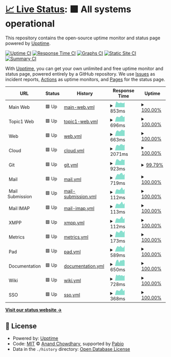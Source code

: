# [📈 Live Status](https://demo.upptime.js.org): <!--live status--> **🟩 All systems operational**

This repository contains the open-source uptime monitor and status page powered by [Upptime](https://github.com/upptime/upptime).

[![Uptime CI](https://github.com/wuan/upptime/workflows/Uptime%20CI/badge.svg)](https://github.com/wuan/upptime/actions?query=workflow%3A%22Uptime+CI%22)
[![Response Time CI](https://github.com/wuan/upptime/workflows/Response%20Time%20CI/badge.svg)](https://github.com/wuan/upptime/actions?query=workflow%3A%22Response+Time+CI%22)
[![Graphs CI](https://github.com/wuan/upptime/workflows/Graphs%20CI/badge.svg)](https://github.com/wuan/upptime/actions?query=workflow%3A%22Graphs+CI%22)
[![Static Site CI](https://github.com/wuan/upptime/workflows/Static%20Site%20CI/badge.svg)](https://github.com/wuan/upptime/actions?query=workflow%3A%22Static+Site+CI%22)
[![Summary CI](https://github.com/wuan/upptime/workflows/Summary%20CI/badge.svg)](https://github.com/wuan/upptime/actions?query=workflow%3A%22Summary+CI%22)

With [Upptime](https://upptime.js.org), you can get your own unlimited and free uptime monitor and status page, powered entirely by a GitHub repository. We use [Issues](https://github.com/wuan/upptime/issues) as incident reports, [Actions](https://github.com/wuan/upptime/actions) as uptime monitors, and [Pages](https://demo.upptime.js.org) for the status page.

<!--start: status pages-->
<!-- This summary is generated by Upptime (https://github.com/upptime/upptime) -->
<!-- Do not edit this manually, your changes will be overwritten -->
<!-- prettier-ignore -->
| URL | Status | History | Response Time | Uptime |
| --- | ------ | ------- | ------------- | ------ |
| <img alt="" src="https://icons.duckduckgo.com/ip3/$public_web.ico" height="13"> Main Web | 🟩 Up | [main-web.yml](https://github.com/oetztal/upptime-infra/commits/HEAD/history/main-web.yml) | <details><summary><img alt="Response time graph" src="./graphs/main-web/response-time-week.png" height="20"> 853ms</summary><br><a href="https://oetztal.github.io/upptime-infra/history/main-web"><img alt="Response time 647" src="https://img.shields.io/endpoint?url=https%3A%2F%2Fraw.githubusercontent.com%2Foetztal%2Fupptime-infra%2FHEAD%2Fapi%2Fmain-web%2Fresponse-time.json"></a><br><a href="https://oetztal.github.io/upptime-infra/history/main-web"><img alt="24-hour response time 905" src="https://img.shields.io/endpoint?url=https%3A%2F%2Fraw.githubusercontent.com%2Foetztal%2Fupptime-infra%2FHEAD%2Fapi%2Fmain-web%2Fresponse-time-day.json"></a><br><a href="https://oetztal.github.io/upptime-infra/history/main-web"><img alt="7-day response time 853" src="https://img.shields.io/endpoint?url=https%3A%2F%2Fraw.githubusercontent.com%2Foetztal%2Fupptime-infra%2FHEAD%2Fapi%2Fmain-web%2Fresponse-time-week.json"></a><br><a href="https://oetztal.github.io/upptime-infra/history/main-web"><img alt="30-day response time 765" src="https://img.shields.io/endpoint?url=https%3A%2F%2Fraw.githubusercontent.com%2Foetztal%2Fupptime-infra%2FHEAD%2Fapi%2Fmain-web%2Fresponse-time-month.json"></a><br><a href="https://oetztal.github.io/upptime-infra/history/main-web"><img alt="1-year response time 647" src="https://img.shields.io/endpoint?url=https%3A%2F%2Fraw.githubusercontent.com%2Foetztal%2Fupptime-infra%2FHEAD%2Fapi%2Fmain-web%2Fresponse-time-year.json"></a></details> | <details><summary><a href="https://oetztal.github.io/upptime-infra/history/main-web">100.00%</a></summary><a href="https://oetztal.github.io/upptime-infra/history/main-web"><img alt="All-time uptime 100.00%" src="https://img.shields.io/endpoint?url=https%3A%2F%2Fraw.githubusercontent.com%2Foetztal%2Fupptime-infra%2FHEAD%2Fapi%2Fmain-web%2Fuptime.json"></a><br><a href="https://oetztal.github.io/upptime-infra/history/main-web"><img alt="24-hour uptime 100.00%" src="https://img.shields.io/endpoint?url=https%3A%2F%2Fraw.githubusercontent.com%2Foetztal%2Fupptime-infra%2FHEAD%2Fapi%2Fmain-web%2Fuptime-day.json"></a><br><a href="https://oetztal.github.io/upptime-infra/history/main-web"><img alt="7-day uptime 100.00%" src="https://img.shields.io/endpoint?url=https%3A%2F%2Fraw.githubusercontent.com%2Foetztal%2Fupptime-infra%2FHEAD%2Fapi%2Fmain-web%2Fuptime-week.json"></a><br><a href="https://oetztal.github.io/upptime-infra/history/main-web"><img alt="30-day uptime 100.00%" src="https://img.shields.io/endpoint?url=https%3A%2F%2Fraw.githubusercontent.com%2Foetztal%2Fupptime-infra%2FHEAD%2Fapi%2Fmain-web%2Fuptime-month.json"></a><br><a href="https://oetztal.github.io/upptime-infra/history/main-web"><img alt="1-year uptime 100.00%" src="https://img.shields.io/endpoint?url=https%3A%2F%2Fraw.githubusercontent.com%2Foetztal%2Fupptime-infra%2FHEAD%2Fapi%2Fmain-web%2Fuptime-year.json"></a></details>
| <img alt="" src="https://icons.duckduckgo.com/ip3/$topic1_web.ico" height="13"> Topic1 Web | 🟩 Up | [topic1-web.yml](https://github.com/oetztal/upptime-infra/commits/HEAD/history/topic1-web.yml) | <details><summary><img alt="Response time graph" src="./graphs/topic1-web/response-time-week.png" height="20"> 696ms</summary><br><a href="https://oetztal.github.io/upptime-infra/history/topic1-web"><img alt="Response time 614" src="https://img.shields.io/endpoint?url=https%3A%2F%2Fraw.githubusercontent.com%2Foetztal%2Fupptime-infra%2FHEAD%2Fapi%2Ftopic1-web%2Fresponse-time.json"></a><br><a href="https://oetztal.github.io/upptime-infra/history/topic1-web"><img alt="24-hour response time 722" src="https://img.shields.io/endpoint?url=https%3A%2F%2Fraw.githubusercontent.com%2Foetztal%2Fupptime-infra%2FHEAD%2Fapi%2Ftopic1-web%2Fresponse-time-day.json"></a><br><a href="https://oetztal.github.io/upptime-infra/history/topic1-web"><img alt="7-day response time 696" src="https://img.shields.io/endpoint?url=https%3A%2F%2Fraw.githubusercontent.com%2Foetztal%2Fupptime-infra%2FHEAD%2Fapi%2Ftopic1-web%2Fresponse-time-week.json"></a><br><a href="https://oetztal.github.io/upptime-infra/history/topic1-web"><img alt="30-day response time 632" src="https://img.shields.io/endpoint?url=https%3A%2F%2Fraw.githubusercontent.com%2Foetztal%2Fupptime-infra%2FHEAD%2Fapi%2Ftopic1-web%2Fresponse-time-month.json"></a><br><a href="https://oetztal.github.io/upptime-infra/history/topic1-web"><img alt="1-year response time 614" src="https://img.shields.io/endpoint?url=https%3A%2F%2Fraw.githubusercontent.com%2Foetztal%2Fupptime-infra%2FHEAD%2Fapi%2Ftopic1-web%2Fresponse-time-year.json"></a></details> | <details><summary><a href="https://oetztal.github.io/upptime-infra/history/topic1-web">100.00%</a></summary><a href="https://oetztal.github.io/upptime-infra/history/topic1-web"><img alt="All-time uptime 100.00%" src="https://img.shields.io/endpoint?url=https%3A%2F%2Fraw.githubusercontent.com%2Foetztal%2Fupptime-infra%2FHEAD%2Fapi%2Ftopic1-web%2Fuptime.json"></a><br><a href="https://oetztal.github.io/upptime-infra/history/topic1-web"><img alt="24-hour uptime 100.00%" src="https://img.shields.io/endpoint?url=https%3A%2F%2Fraw.githubusercontent.com%2Foetztal%2Fupptime-infra%2FHEAD%2Fapi%2Ftopic1-web%2Fuptime-day.json"></a><br><a href="https://oetztal.github.io/upptime-infra/history/topic1-web"><img alt="7-day uptime 100.00%" src="https://img.shields.io/endpoint?url=https%3A%2F%2Fraw.githubusercontent.com%2Foetztal%2Fupptime-infra%2FHEAD%2Fapi%2Ftopic1-web%2Fuptime-week.json"></a><br><a href="https://oetztal.github.io/upptime-infra/history/topic1-web"><img alt="30-day uptime 100.00%" src="https://img.shields.io/endpoint?url=https%3A%2F%2Fraw.githubusercontent.com%2Foetztal%2Fupptime-infra%2FHEAD%2Fapi%2Ftopic1-web%2Fuptime-month.json"></a><br><a href="https://oetztal.github.io/upptime-infra/history/topic1-web"><img alt="1-year uptime 100.00%" src="https://img.shields.io/endpoint?url=https%3A%2F%2Fraw.githubusercontent.com%2Foetztal%2Fupptime-infra%2FHEAD%2Fapi%2Ftopic1-web%2Fuptime-year.json"></a></details>
| <img alt="" src="https://icons.duckduckgo.com/ip3/$internal_domain.ico" height="13"> Web | 🟩 Up | [web.yml](https://github.com/oetztal/upptime-infra/commits/HEAD/history/web.yml) | <details><summary><img alt="Response time graph" src="./graphs/web/response-time-week.png" height="20"> 663ms</summary><br><a href="https://oetztal.github.io/upptime-infra/history/web"><img alt="Response time 617" src="https://img.shields.io/endpoint?url=https%3A%2F%2Fraw.githubusercontent.com%2Foetztal%2Fupptime-infra%2FHEAD%2Fapi%2Fweb%2Fresponse-time.json"></a><br><a href="https://oetztal.github.io/upptime-infra/history/web"><img alt="24-hour response time 716" src="https://img.shields.io/endpoint?url=https%3A%2F%2Fraw.githubusercontent.com%2Foetztal%2Fupptime-infra%2FHEAD%2Fapi%2Fweb%2Fresponse-time-day.json"></a><br><a href="https://oetztal.github.io/upptime-infra/history/web"><img alt="7-day response time 663" src="https://img.shields.io/endpoint?url=https%3A%2F%2Fraw.githubusercontent.com%2Foetztal%2Fupptime-infra%2FHEAD%2Fapi%2Fweb%2Fresponse-time-week.json"></a><br><a href="https://oetztal.github.io/upptime-infra/history/web"><img alt="30-day response time 617" src="https://img.shields.io/endpoint?url=https%3A%2F%2Fraw.githubusercontent.com%2Foetztal%2Fupptime-infra%2FHEAD%2Fapi%2Fweb%2Fresponse-time-month.json"></a><br><a href="https://oetztal.github.io/upptime-infra/history/web"><img alt="1-year response time 617" src="https://img.shields.io/endpoint?url=https%3A%2F%2Fraw.githubusercontent.com%2Foetztal%2Fupptime-infra%2FHEAD%2Fapi%2Fweb%2Fresponse-time-year.json"></a></details> | <details><summary><a href="https://oetztal.github.io/upptime-infra/history/web">100.00%</a></summary><a href="https://oetztal.github.io/upptime-infra/history/web"><img alt="All-time uptime 100.00%" src="https://img.shields.io/endpoint?url=https%3A%2F%2Fraw.githubusercontent.com%2Foetztal%2Fupptime-infra%2FHEAD%2Fapi%2Fweb%2Fuptime.json"></a><br><a href="https://oetztal.github.io/upptime-infra/history/web"><img alt="24-hour uptime 100.00%" src="https://img.shields.io/endpoint?url=https%3A%2F%2Fraw.githubusercontent.com%2Foetztal%2Fupptime-infra%2FHEAD%2Fapi%2Fweb%2Fuptime-day.json"></a><br><a href="https://oetztal.github.io/upptime-infra/history/web"><img alt="7-day uptime 100.00%" src="https://img.shields.io/endpoint?url=https%3A%2F%2Fraw.githubusercontent.com%2Foetztal%2Fupptime-infra%2FHEAD%2Fapi%2Fweb%2Fuptime-week.json"></a><br><a href="https://oetztal.github.io/upptime-infra/history/web"><img alt="30-day uptime 100.00%" src="https://img.shields.io/endpoint?url=https%3A%2F%2Fraw.githubusercontent.com%2Foetztal%2Fupptime-infra%2FHEAD%2Fapi%2Fweb%2Fuptime-month.json"></a><br><a href="https://oetztal.github.io/upptime-infra/history/web"><img alt="1-year uptime 100.00%" src="https://img.shields.io/endpoint?url=https%3A%2F%2Fraw.githubusercontent.com%2Foetztal%2Fupptime-infra%2FHEAD%2Fapi%2Fweb%2Fuptime-year.json"></a></details>
| <img alt="" src="https://icons.duckduckgo.com/ip3/cloud.$internal_domain.ico" height="13"> Cloud | 🟩 Up | [cloud.yml](https://github.com/oetztal/upptime-infra/commits/HEAD/history/cloud.yml) | <details><summary><img alt="Response time graph" src="./graphs/cloud/response-time-week.png" height="20"> 2071ms</summary><br><a href="https://oetztal.github.io/upptime-infra/history/cloud"><img alt="Response time 2032" src="https://img.shields.io/endpoint?url=https%3A%2F%2Fraw.githubusercontent.com%2Foetztal%2Fupptime-infra%2FHEAD%2Fapi%2Fcloud%2Fresponse-time.json"></a><br><a href="https://oetztal.github.io/upptime-infra/history/cloud"><img alt="24-hour response time 2204" src="https://img.shields.io/endpoint?url=https%3A%2F%2Fraw.githubusercontent.com%2Foetztal%2Fupptime-infra%2FHEAD%2Fapi%2Fcloud%2Fresponse-time-day.json"></a><br><a href="https://oetztal.github.io/upptime-infra/history/cloud"><img alt="7-day response time 2071" src="https://img.shields.io/endpoint?url=https%3A%2F%2Fraw.githubusercontent.com%2Foetztal%2Fupptime-infra%2FHEAD%2Fapi%2Fcloud%2Fresponse-time-week.json"></a><br><a href="https://oetztal.github.io/upptime-infra/history/cloud"><img alt="30-day response time 2108" src="https://img.shields.io/endpoint?url=https%3A%2F%2Fraw.githubusercontent.com%2Foetztal%2Fupptime-infra%2FHEAD%2Fapi%2Fcloud%2Fresponse-time-month.json"></a><br><a href="https://oetztal.github.io/upptime-infra/history/cloud"><img alt="1-year response time 2032" src="https://img.shields.io/endpoint?url=https%3A%2F%2Fraw.githubusercontent.com%2Foetztal%2Fupptime-infra%2FHEAD%2Fapi%2Fcloud%2Fresponse-time-year.json"></a></details> | <details><summary><a href="https://oetztal.github.io/upptime-infra/history/cloud">100.00%</a></summary><a href="https://oetztal.github.io/upptime-infra/history/cloud"><img alt="All-time uptime 99.93%" src="https://img.shields.io/endpoint?url=https%3A%2F%2Fraw.githubusercontent.com%2Foetztal%2Fupptime-infra%2FHEAD%2Fapi%2Fcloud%2Fuptime.json"></a><br><a href="https://oetztal.github.io/upptime-infra/history/cloud"><img alt="24-hour uptime 100.00%" src="https://img.shields.io/endpoint?url=https%3A%2F%2Fraw.githubusercontent.com%2Foetztal%2Fupptime-infra%2FHEAD%2Fapi%2Fcloud%2Fuptime-day.json"></a><br><a href="https://oetztal.github.io/upptime-infra/history/cloud"><img alt="7-day uptime 100.00%" src="https://img.shields.io/endpoint?url=https%3A%2F%2Fraw.githubusercontent.com%2Foetztal%2Fupptime-infra%2FHEAD%2Fapi%2Fcloud%2Fuptime-week.json"></a><br><a href="https://oetztal.github.io/upptime-infra/history/cloud"><img alt="30-day uptime 99.65%" src="https://img.shields.io/endpoint?url=https%3A%2F%2Fraw.githubusercontent.com%2Foetztal%2Fupptime-infra%2FHEAD%2Fapi%2Fcloud%2Fuptime-month.json"></a><br><a href="https://oetztal.github.io/upptime-infra/history/cloud"><img alt="1-year uptime 99.93%" src="https://img.shields.io/endpoint?url=https%3A%2F%2Fraw.githubusercontent.com%2Foetztal%2Fupptime-infra%2FHEAD%2Fapi%2Fcloud%2Fuptime-year.json"></a></details>
| <img alt="" src="https://icons.duckduckgo.com/ip3/git.$internal_domain.ico" height="13"> Git | 🟩 Up | [git.yml](https://github.com/oetztal/upptime-infra/commits/HEAD/history/git.yml) | <details><summary><img alt="Response time graph" src="./graphs/git/response-time-week.png" height="20"> 923ms</summary><br><a href="https://oetztal.github.io/upptime-infra/history/git"><img alt="Response time 896" src="https://img.shields.io/endpoint?url=https%3A%2F%2Fraw.githubusercontent.com%2Foetztal%2Fupptime-infra%2FHEAD%2Fapi%2Fgit%2Fresponse-time.json"></a><br><a href="https://oetztal.github.io/upptime-infra/history/git"><img alt="24-hour response time 889" src="https://img.shields.io/endpoint?url=https%3A%2F%2Fraw.githubusercontent.com%2Foetztal%2Fupptime-infra%2FHEAD%2Fapi%2Fgit%2Fresponse-time-day.json"></a><br><a href="https://oetztal.github.io/upptime-infra/history/git"><img alt="7-day response time 923" src="https://img.shields.io/endpoint?url=https%3A%2F%2Fraw.githubusercontent.com%2Foetztal%2Fupptime-infra%2FHEAD%2Fapi%2Fgit%2Fresponse-time-week.json"></a><br><a href="https://oetztal.github.io/upptime-infra/history/git"><img alt="30-day response time 887" src="https://img.shields.io/endpoint?url=https%3A%2F%2Fraw.githubusercontent.com%2Foetztal%2Fupptime-infra%2FHEAD%2Fapi%2Fgit%2Fresponse-time-month.json"></a><br><a href="https://oetztal.github.io/upptime-infra/history/git"><img alt="1-year response time 896" src="https://img.shields.io/endpoint?url=https%3A%2F%2Fraw.githubusercontent.com%2Foetztal%2Fupptime-infra%2FHEAD%2Fapi%2Fgit%2Fresponse-time-year.json"></a></details> | <details><summary><a href="https://oetztal.github.io/upptime-infra/history/git">99.79%</a></summary><a href="https://oetztal.github.io/upptime-infra/history/git"><img alt="All-time uptime 99.96%" src="https://img.shields.io/endpoint?url=https%3A%2F%2Fraw.githubusercontent.com%2Foetztal%2Fupptime-infra%2FHEAD%2Fapi%2Fgit%2Fuptime.json"></a><br><a href="https://oetztal.github.io/upptime-infra/history/git"><img alt="24-hour uptime 98.50%" src="https://img.shields.io/endpoint?url=https%3A%2F%2Fraw.githubusercontent.com%2Foetztal%2Fupptime-infra%2FHEAD%2Fapi%2Fgit%2Fuptime-day.json"></a><br><a href="https://oetztal.github.io/upptime-infra/history/git"><img alt="7-day uptime 99.79%" src="https://img.shields.io/endpoint?url=https%3A%2F%2Fraw.githubusercontent.com%2Foetztal%2Fupptime-infra%2FHEAD%2Fapi%2Fgit%2Fuptime-week.json"></a><br><a href="https://oetztal.github.io/upptime-infra/history/git"><img alt="30-day uptime 99.89%" src="https://img.shields.io/endpoint?url=https%3A%2F%2Fraw.githubusercontent.com%2Foetztal%2Fupptime-infra%2FHEAD%2Fapi%2Fgit%2Fuptime-month.json"></a><br><a href="https://oetztal.github.io/upptime-infra/history/git"><img alt="1-year uptime 99.96%" src="https://img.shields.io/endpoint?url=https%3A%2F%2Fraw.githubusercontent.com%2Foetztal%2Fupptime-infra%2FHEAD%2Fapi%2Fgit%2Fuptime-year.json"></a></details>
| <img alt="" src="https://icons.duckduckgo.com/ip3/mail.$internal_domain.ico" height="13"> Mail | 🟩 Up | [mail.yml](https://github.com/oetztal/upptime-infra/commits/HEAD/history/mail.yml) | <details><summary><img alt="Response time graph" src="./graphs/mail/response-time-week.png" height="20"> 719ms</summary><br><a href="https://oetztal.github.io/upptime-infra/history/mail"><img alt="Response time 630" src="https://img.shields.io/endpoint?url=https%3A%2F%2Fraw.githubusercontent.com%2Foetztal%2Fupptime-infra%2FHEAD%2Fapi%2Fmail%2Fresponse-time.json"></a><br><a href="https://oetztal.github.io/upptime-infra/history/mail"><img alt="24-hour response time 771" src="https://img.shields.io/endpoint?url=https%3A%2F%2Fraw.githubusercontent.com%2Foetztal%2Fupptime-infra%2FHEAD%2Fapi%2Fmail%2Fresponse-time-day.json"></a><br><a href="https://oetztal.github.io/upptime-infra/history/mail"><img alt="7-day response time 719" src="https://img.shields.io/endpoint?url=https%3A%2F%2Fraw.githubusercontent.com%2Foetztal%2Fupptime-infra%2FHEAD%2Fapi%2Fmail%2Fresponse-time-week.json"></a><br><a href="https://oetztal.github.io/upptime-infra/history/mail"><img alt="30-day response time 694" src="https://img.shields.io/endpoint?url=https%3A%2F%2Fraw.githubusercontent.com%2Foetztal%2Fupptime-infra%2FHEAD%2Fapi%2Fmail%2Fresponse-time-month.json"></a><br><a href="https://oetztal.github.io/upptime-infra/history/mail"><img alt="1-year response time 630" src="https://img.shields.io/endpoint?url=https%3A%2F%2Fraw.githubusercontent.com%2Foetztal%2Fupptime-infra%2FHEAD%2Fapi%2Fmail%2Fresponse-time-year.json"></a></details> | <details><summary><a href="https://oetztal.github.io/upptime-infra/history/mail">100.00%</a></summary><a href="https://oetztal.github.io/upptime-infra/history/mail"><img alt="All-time uptime 99.99%" src="https://img.shields.io/endpoint?url=https%3A%2F%2Fraw.githubusercontent.com%2Foetztal%2Fupptime-infra%2FHEAD%2Fapi%2Fmail%2Fuptime.json"></a><br><a href="https://oetztal.github.io/upptime-infra/history/mail"><img alt="24-hour uptime 100.00%" src="https://img.shields.io/endpoint?url=https%3A%2F%2Fraw.githubusercontent.com%2Foetztal%2Fupptime-infra%2FHEAD%2Fapi%2Fmail%2Fuptime-day.json"></a><br><a href="https://oetztal.github.io/upptime-infra/history/mail"><img alt="7-day uptime 100.00%" src="https://img.shields.io/endpoint?url=https%3A%2F%2Fraw.githubusercontent.com%2Foetztal%2Fupptime-infra%2FHEAD%2Fapi%2Fmail%2Fuptime-week.json"></a><br><a href="https://oetztal.github.io/upptime-infra/history/mail"><img alt="30-day uptime 100.00%" src="https://img.shields.io/endpoint?url=https%3A%2F%2Fraw.githubusercontent.com%2Foetztal%2Fupptime-infra%2FHEAD%2Fapi%2Fmail%2Fuptime-month.json"></a><br><a href="https://oetztal.github.io/upptime-infra/history/mail"><img alt="1-year uptime 99.99%" src="https://img.shields.io/endpoint?url=https%3A%2F%2Fraw.githubusercontent.com%2Foetztal%2Fupptime-infra%2FHEAD%2Fapi%2Fmail%2Fuptime-year.json"></a></details>
| <img alt="" src="https://icons.duckduckgo.com/ip3/null.ico" height="13"> Mail Submission | 🟩 Up | [mail-submission.yml](https://github.com/oetztal/upptime-infra/commits/HEAD/history/mail-submission.yml) | <details><summary><img alt="Response time graph" src="./graphs/mail-submission/response-time-week.png" height="20"> 112ms</summary><br><a href="https://oetztal.github.io/upptime-infra/history/mail-submission"><img alt="Response time 115" src="https://img.shields.io/endpoint?url=https%3A%2F%2Fraw.githubusercontent.com%2Foetztal%2Fupptime-infra%2FHEAD%2Fapi%2Fmail-submission%2Fresponse-time.json"></a><br><a href="https://oetztal.github.io/upptime-infra/history/mail-submission"><img alt="24-hour response time 123" src="https://img.shields.io/endpoint?url=https%3A%2F%2Fraw.githubusercontent.com%2Foetztal%2Fupptime-infra%2FHEAD%2Fapi%2Fmail-submission%2Fresponse-time-day.json"></a><br><a href="https://oetztal.github.io/upptime-infra/history/mail-submission"><img alt="7-day response time 112" src="https://img.shields.io/endpoint?url=https%3A%2F%2Fraw.githubusercontent.com%2Foetztal%2Fupptime-infra%2FHEAD%2Fapi%2Fmail-submission%2Fresponse-time-week.json"></a><br><a href="https://oetztal.github.io/upptime-infra/history/mail-submission"><img alt="30-day response time 114" src="https://img.shields.io/endpoint?url=https%3A%2F%2Fraw.githubusercontent.com%2Foetztal%2Fupptime-infra%2FHEAD%2Fapi%2Fmail-submission%2Fresponse-time-month.json"></a><br><a href="https://oetztal.github.io/upptime-infra/history/mail-submission"><img alt="1-year response time 115" src="https://img.shields.io/endpoint?url=https%3A%2F%2Fraw.githubusercontent.com%2Foetztal%2Fupptime-infra%2FHEAD%2Fapi%2Fmail-submission%2Fresponse-time-year.json"></a></details> | <details><summary><a href="https://oetztal.github.io/upptime-infra/history/mail-submission">100.00%</a></summary><a href="https://oetztal.github.io/upptime-infra/history/mail-submission"><img alt="All-time uptime 100.00%" src="https://img.shields.io/endpoint?url=https%3A%2F%2Fraw.githubusercontent.com%2Foetztal%2Fupptime-infra%2FHEAD%2Fapi%2Fmail-submission%2Fuptime.json"></a><br><a href="https://oetztal.github.io/upptime-infra/history/mail-submission"><img alt="24-hour uptime 100.00%" src="https://img.shields.io/endpoint?url=https%3A%2F%2Fraw.githubusercontent.com%2Foetztal%2Fupptime-infra%2FHEAD%2Fapi%2Fmail-submission%2Fuptime-day.json"></a><br><a href="https://oetztal.github.io/upptime-infra/history/mail-submission"><img alt="7-day uptime 100.00%" src="https://img.shields.io/endpoint?url=https%3A%2F%2Fraw.githubusercontent.com%2Foetztal%2Fupptime-infra%2FHEAD%2Fapi%2Fmail-submission%2Fuptime-week.json"></a><br><a href="https://oetztal.github.io/upptime-infra/history/mail-submission"><img alt="30-day uptime 100.00%" src="https://img.shields.io/endpoint?url=https%3A%2F%2Fraw.githubusercontent.com%2Foetztal%2Fupptime-infra%2FHEAD%2Fapi%2Fmail-submission%2Fuptime-month.json"></a><br><a href="https://oetztal.github.io/upptime-infra/history/mail-submission"><img alt="1-year uptime 100.00%" src="https://img.shields.io/endpoint?url=https%3A%2F%2Fraw.githubusercontent.com%2Foetztal%2Fupptime-infra%2FHEAD%2Fapi%2Fmail-submission%2Fuptime-year.json"></a></details>
| <img alt="" src="https://icons.duckduckgo.com/ip3/null.ico" height="13"> Mail IMAP | 🟩 Up | [mail-imap.yml](https://github.com/oetztal/upptime-infra/commits/HEAD/history/mail-imap.yml) | <details><summary><img alt="Response time graph" src="./graphs/mail-imap/response-time-week.png" height="20"> 113ms</summary><br><a href="https://oetztal.github.io/upptime-infra/history/mail-imap"><img alt="Response time 114" src="https://img.shields.io/endpoint?url=https%3A%2F%2Fraw.githubusercontent.com%2Foetztal%2Fupptime-infra%2FHEAD%2Fapi%2Fmail-imap%2Fresponse-time.json"></a><br><a href="https://oetztal.github.io/upptime-infra/history/mail-imap"><img alt="24-hour response time 122" src="https://img.shields.io/endpoint?url=https%3A%2F%2Fraw.githubusercontent.com%2Foetztal%2Fupptime-infra%2FHEAD%2Fapi%2Fmail-imap%2Fresponse-time-day.json"></a><br><a href="https://oetztal.github.io/upptime-infra/history/mail-imap"><img alt="7-day response time 113" src="https://img.shields.io/endpoint?url=https%3A%2F%2Fraw.githubusercontent.com%2Foetztal%2Fupptime-infra%2FHEAD%2Fapi%2Fmail-imap%2Fresponse-time-week.json"></a><br><a href="https://oetztal.github.io/upptime-infra/history/mail-imap"><img alt="30-day response time 114" src="https://img.shields.io/endpoint?url=https%3A%2F%2Fraw.githubusercontent.com%2Foetztal%2Fupptime-infra%2FHEAD%2Fapi%2Fmail-imap%2Fresponse-time-month.json"></a><br><a href="https://oetztal.github.io/upptime-infra/history/mail-imap"><img alt="1-year response time 114" src="https://img.shields.io/endpoint?url=https%3A%2F%2Fraw.githubusercontent.com%2Foetztal%2Fupptime-infra%2FHEAD%2Fapi%2Fmail-imap%2Fresponse-time-year.json"></a></details> | <details><summary><a href="https://oetztal.github.io/upptime-infra/history/mail-imap">100.00%</a></summary><a href="https://oetztal.github.io/upptime-infra/history/mail-imap"><img alt="All-time uptime 100.00%" src="https://img.shields.io/endpoint?url=https%3A%2F%2Fraw.githubusercontent.com%2Foetztal%2Fupptime-infra%2FHEAD%2Fapi%2Fmail-imap%2Fuptime.json"></a><br><a href="https://oetztal.github.io/upptime-infra/history/mail-imap"><img alt="24-hour uptime 100.00%" src="https://img.shields.io/endpoint?url=https%3A%2F%2Fraw.githubusercontent.com%2Foetztal%2Fupptime-infra%2FHEAD%2Fapi%2Fmail-imap%2Fuptime-day.json"></a><br><a href="https://oetztal.github.io/upptime-infra/history/mail-imap"><img alt="7-day uptime 100.00%" src="https://img.shields.io/endpoint?url=https%3A%2F%2Fraw.githubusercontent.com%2Foetztal%2Fupptime-infra%2FHEAD%2Fapi%2Fmail-imap%2Fuptime-week.json"></a><br><a href="https://oetztal.github.io/upptime-infra/history/mail-imap"><img alt="30-day uptime 100.00%" src="https://img.shields.io/endpoint?url=https%3A%2F%2Fraw.githubusercontent.com%2Foetztal%2Fupptime-infra%2FHEAD%2Fapi%2Fmail-imap%2Fuptime-month.json"></a><br><a href="https://oetztal.github.io/upptime-infra/history/mail-imap"><img alt="1-year uptime 100.00%" src="https://img.shields.io/endpoint?url=https%3A%2F%2Fraw.githubusercontent.com%2Foetztal%2Fupptime-infra%2FHEAD%2Fapi%2Fmail-imap%2Fuptime-year.json"></a></details>
| <img alt="" src="https://icons.duckduckgo.com/ip3/null.ico" height="13"> XMPP | 🟩 Up | [xmpp.yml](https://github.com/oetztal/upptime-infra/commits/HEAD/history/xmpp.yml) | <details><summary><img alt="Response time graph" src="./graphs/xmpp/response-time-week.png" height="20"> 112ms</summary><br><a href="https://oetztal.github.io/upptime-infra/history/xmpp"><img alt="Response time 115" src="https://img.shields.io/endpoint?url=https%3A%2F%2Fraw.githubusercontent.com%2Foetztal%2Fupptime-infra%2FHEAD%2Fapi%2Fxmpp%2Fresponse-time.json"></a><br><a href="https://oetztal.github.io/upptime-infra/history/xmpp"><img alt="24-hour response time 118" src="https://img.shields.io/endpoint?url=https%3A%2F%2Fraw.githubusercontent.com%2Foetztal%2Fupptime-infra%2FHEAD%2Fapi%2Fxmpp%2Fresponse-time-day.json"></a><br><a href="https://oetztal.github.io/upptime-infra/history/xmpp"><img alt="7-day response time 112" src="https://img.shields.io/endpoint?url=https%3A%2F%2Fraw.githubusercontent.com%2Foetztal%2Fupptime-infra%2FHEAD%2Fapi%2Fxmpp%2Fresponse-time-week.json"></a><br><a href="https://oetztal.github.io/upptime-infra/history/xmpp"><img alt="30-day response time 114" src="https://img.shields.io/endpoint?url=https%3A%2F%2Fraw.githubusercontent.com%2Foetztal%2Fupptime-infra%2FHEAD%2Fapi%2Fxmpp%2Fresponse-time-month.json"></a><br><a href="https://oetztal.github.io/upptime-infra/history/xmpp"><img alt="1-year response time 115" src="https://img.shields.io/endpoint?url=https%3A%2F%2Fraw.githubusercontent.com%2Foetztal%2Fupptime-infra%2FHEAD%2Fapi%2Fxmpp%2Fresponse-time-year.json"></a></details> | <details><summary><a href="https://oetztal.github.io/upptime-infra/history/xmpp">100.00%</a></summary><a href="https://oetztal.github.io/upptime-infra/history/xmpp"><img alt="All-time uptime 100.00%" src="https://img.shields.io/endpoint?url=https%3A%2F%2Fraw.githubusercontent.com%2Foetztal%2Fupptime-infra%2FHEAD%2Fapi%2Fxmpp%2Fuptime.json"></a><br><a href="https://oetztal.github.io/upptime-infra/history/xmpp"><img alt="24-hour uptime 100.00%" src="https://img.shields.io/endpoint?url=https%3A%2F%2Fraw.githubusercontent.com%2Foetztal%2Fupptime-infra%2FHEAD%2Fapi%2Fxmpp%2Fuptime-day.json"></a><br><a href="https://oetztal.github.io/upptime-infra/history/xmpp"><img alt="7-day uptime 100.00%" src="https://img.shields.io/endpoint?url=https%3A%2F%2Fraw.githubusercontent.com%2Foetztal%2Fupptime-infra%2FHEAD%2Fapi%2Fxmpp%2Fuptime-week.json"></a><br><a href="https://oetztal.github.io/upptime-infra/history/xmpp"><img alt="30-day uptime 100.00%" src="https://img.shields.io/endpoint?url=https%3A%2F%2Fraw.githubusercontent.com%2Foetztal%2Fupptime-infra%2FHEAD%2Fapi%2Fxmpp%2Fuptime-month.json"></a><br><a href="https://oetztal.github.io/upptime-infra/history/xmpp"><img alt="1-year uptime 100.00%" src="https://img.shields.io/endpoint?url=https%3A%2F%2Fraw.githubusercontent.com%2Foetztal%2Fupptime-infra%2FHEAD%2Fapi%2Fxmpp%2Fuptime-year.json"></a></details>
| <img alt="" src="https://icons.duckduckgo.com/ip3/mail.$internal_domain.ico" height="13"> Metrics | 🟩 Up | [metrics.yml](https://github.com/oetztal/upptime-infra/commits/HEAD/history/metrics.yml) | <details><summary><img alt="Response time graph" src="./graphs/metrics/response-time-week.png" height="20"> 173ms</summary><br><a href="https://oetztal.github.io/upptime-infra/history/metrics"><img alt="Response time 179" src="https://img.shields.io/endpoint?url=https%3A%2F%2Fraw.githubusercontent.com%2Foetztal%2Fupptime-infra%2FHEAD%2Fapi%2Fmetrics%2Fresponse-time.json"></a><br><a href="https://oetztal.github.io/upptime-infra/history/metrics"><img alt="24-hour response time 200" src="https://img.shields.io/endpoint?url=https%3A%2F%2Fraw.githubusercontent.com%2Foetztal%2Fupptime-infra%2FHEAD%2Fapi%2Fmetrics%2Fresponse-time-day.json"></a><br><a href="https://oetztal.github.io/upptime-infra/history/metrics"><img alt="7-day response time 173" src="https://img.shields.io/endpoint?url=https%3A%2F%2Fraw.githubusercontent.com%2Foetztal%2Fupptime-infra%2FHEAD%2Fapi%2Fmetrics%2Fresponse-time-week.json"></a><br><a href="https://oetztal.github.io/upptime-infra/history/metrics"><img alt="30-day response time 172" src="https://img.shields.io/endpoint?url=https%3A%2F%2Fraw.githubusercontent.com%2Foetztal%2Fupptime-infra%2FHEAD%2Fapi%2Fmetrics%2Fresponse-time-month.json"></a><br><a href="https://oetztal.github.io/upptime-infra/history/metrics"><img alt="1-year response time 179" src="https://img.shields.io/endpoint?url=https%3A%2F%2Fraw.githubusercontent.com%2Foetztal%2Fupptime-infra%2FHEAD%2Fapi%2Fmetrics%2Fresponse-time-year.json"></a></details> | <details><summary><a href="https://oetztal.github.io/upptime-infra/history/metrics">100.00%</a></summary><a href="https://oetztal.github.io/upptime-infra/history/metrics"><img alt="All-time uptime 99.99%" src="https://img.shields.io/endpoint?url=https%3A%2F%2Fraw.githubusercontent.com%2Foetztal%2Fupptime-infra%2FHEAD%2Fapi%2Fmetrics%2Fuptime.json"></a><br><a href="https://oetztal.github.io/upptime-infra/history/metrics"><img alt="24-hour uptime 100.00%" src="https://img.shields.io/endpoint?url=https%3A%2F%2Fraw.githubusercontent.com%2Foetztal%2Fupptime-infra%2FHEAD%2Fapi%2Fmetrics%2Fuptime-day.json"></a><br><a href="https://oetztal.github.io/upptime-infra/history/metrics"><img alt="7-day uptime 100.00%" src="https://img.shields.io/endpoint?url=https%3A%2F%2Fraw.githubusercontent.com%2Foetztal%2Fupptime-infra%2FHEAD%2Fapi%2Fmetrics%2Fuptime-week.json"></a><br><a href="https://oetztal.github.io/upptime-infra/history/metrics"><img alt="30-day uptime 100.00%" src="https://img.shields.io/endpoint?url=https%3A%2F%2Fraw.githubusercontent.com%2Foetztal%2Fupptime-infra%2FHEAD%2Fapi%2Fmetrics%2Fuptime-month.json"></a><br><a href="https://oetztal.github.io/upptime-infra/history/metrics"><img alt="1-year uptime 99.99%" src="https://img.shields.io/endpoint?url=https%3A%2F%2Fraw.githubusercontent.com%2Foetztal%2Fupptime-infra%2FHEAD%2Fapi%2Fmetrics%2Fuptime-year.json"></a></details>
| <img alt="" src="https://icons.duckduckgo.com/ip3/pad.$internal_domain.ico" height="13"> Pad | 🟩 Up | [pad.yml](https://github.com/oetztal/upptime-infra/commits/HEAD/history/pad.yml) | <details><summary><img alt="Response time graph" src="./graphs/pad/response-time-week.png" height="20"> 589ms</summary><br><a href="https://oetztal.github.io/upptime-infra/history/pad"><img alt="Response time 559" src="https://img.shields.io/endpoint?url=https%3A%2F%2Fraw.githubusercontent.com%2Foetztal%2Fupptime-infra%2FHEAD%2Fapi%2Fpad%2Fresponse-time.json"></a><br><a href="https://oetztal.github.io/upptime-infra/history/pad"><img alt="24-hour response time 742" src="https://img.shields.io/endpoint?url=https%3A%2F%2Fraw.githubusercontent.com%2Foetztal%2Fupptime-infra%2FHEAD%2Fapi%2Fpad%2Fresponse-time-day.json"></a><br><a href="https://oetztal.github.io/upptime-infra/history/pad"><img alt="7-day response time 589" src="https://img.shields.io/endpoint?url=https%3A%2F%2Fraw.githubusercontent.com%2Foetztal%2Fupptime-infra%2FHEAD%2Fapi%2Fpad%2Fresponse-time-week.json"></a><br><a href="https://oetztal.github.io/upptime-infra/history/pad"><img alt="30-day response time 600" src="https://img.shields.io/endpoint?url=https%3A%2F%2Fraw.githubusercontent.com%2Foetztal%2Fupptime-infra%2FHEAD%2Fapi%2Fpad%2Fresponse-time-month.json"></a><br><a href="https://oetztal.github.io/upptime-infra/history/pad"><img alt="1-year response time 559" src="https://img.shields.io/endpoint?url=https%3A%2F%2Fraw.githubusercontent.com%2Foetztal%2Fupptime-infra%2FHEAD%2Fapi%2Fpad%2Fresponse-time-year.json"></a></details> | <details><summary><a href="https://oetztal.github.io/upptime-infra/history/pad">100.00%</a></summary><a href="https://oetztal.github.io/upptime-infra/history/pad"><img alt="All-time uptime 99.60%" src="https://img.shields.io/endpoint?url=https%3A%2F%2Fraw.githubusercontent.com%2Foetztal%2Fupptime-infra%2FHEAD%2Fapi%2Fpad%2Fuptime.json"></a><br><a href="https://oetztal.github.io/upptime-infra/history/pad"><img alt="24-hour uptime 100.00%" src="https://img.shields.io/endpoint?url=https%3A%2F%2Fraw.githubusercontent.com%2Foetztal%2Fupptime-infra%2FHEAD%2Fapi%2Fpad%2Fuptime-day.json"></a><br><a href="https://oetztal.github.io/upptime-infra/history/pad"><img alt="7-day uptime 100.00%" src="https://img.shields.io/endpoint?url=https%3A%2F%2Fraw.githubusercontent.com%2Foetztal%2Fupptime-infra%2FHEAD%2Fapi%2Fpad%2Fuptime-week.json"></a><br><a href="https://oetztal.github.io/upptime-infra/history/pad"><img alt="30-day uptime 100.00%" src="https://img.shields.io/endpoint?url=https%3A%2F%2Fraw.githubusercontent.com%2Foetztal%2Fupptime-infra%2FHEAD%2Fapi%2Fpad%2Fuptime-month.json"></a><br><a href="https://oetztal.github.io/upptime-infra/history/pad"><img alt="1-year uptime 99.60%" src="https://img.shields.io/endpoint?url=https%3A%2F%2Fraw.githubusercontent.com%2Foetztal%2Fupptime-infra%2FHEAD%2Fapi%2Fpad%2Fuptime-year.json"></a></details>
| <img alt="" src="https://icons.duckduckgo.com/ip3/doc.$internal_domain.ico" height="13"> Documentation | 🟩 Up | [documentation.yml](https://github.com/oetztal/upptime-infra/commits/HEAD/history/documentation.yml) | <details><summary><img alt="Response time graph" src="./graphs/documentation/response-time-week.png" height="20"> 650ms</summary><br><a href="https://oetztal.github.io/upptime-infra/history/documentation"><img alt="Response time 559" src="https://img.shields.io/endpoint?url=https%3A%2F%2Fraw.githubusercontent.com%2Foetztal%2Fupptime-infra%2FHEAD%2Fapi%2Fdocumentation%2Fresponse-time.json"></a><br><a href="https://oetztal.github.io/upptime-infra/history/documentation"><img alt="24-hour response time 660" src="https://img.shields.io/endpoint?url=https%3A%2F%2Fraw.githubusercontent.com%2Foetztal%2Fupptime-infra%2FHEAD%2Fapi%2Fdocumentation%2Fresponse-time-day.json"></a><br><a href="https://oetztal.github.io/upptime-infra/history/documentation"><img alt="7-day response time 650" src="https://img.shields.io/endpoint?url=https%3A%2F%2Fraw.githubusercontent.com%2Foetztal%2Fupptime-infra%2FHEAD%2Fapi%2Fdocumentation%2Fresponse-time-week.json"></a><br><a href="https://oetztal.github.io/upptime-infra/history/documentation"><img alt="30-day response time 590" src="https://img.shields.io/endpoint?url=https%3A%2F%2Fraw.githubusercontent.com%2Foetztal%2Fupptime-infra%2FHEAD%2Fapi%2Fdocumentation%2Fresponse-time-month.json"></a><br><a href="https://oetztal.github.io/upptime-infra/history/documentation"><img alt="1-year response time 559" src="https://img.shields.io/endpoint?url=https%3A%2F%2Fraw.githubusercontent.com%2Foetztal%2Fupptime-infra%2FHEAD%2Fapi%2Fdocumentation%2Fresponse-time-year.json"></a></details> | <details><summary><a href="https://oetztal.github.io/upptime-infra/history/documentation">100.00%</a></summary><a href="https://oetztal.github.io/upptime-infra/history/documentation"><img alt="All-time uptime 70.64%" src="https://img.shields.io/endpoint?url=https%3A%2F%2Fraw.githubusercontent.com%2Foetztal%2Fupptime-infra%2FHEAD%2Fapi%2Fdocumentation%2Fuptime.json"></a><br><a href="https://oetztal.github.io/upptime-infra/history/documentation"><img alt="24-hour uptime 100.00%" src="https://img.shields.io/endpoint?url=https%3A%2F%2Fraw.githubusercontent.com%2Foetztal%2Fupptime-infra%2FHEAD%2Fapi%2Fdocumentation%2Fuptime-day.json"></a><br><a href="https://oetztal.github.io/upptime-infra/history/documentation"><img alt="7-day uptime 100.00%" src="https://img.shields.io/endpoint?url=https%3A%2F%2Fraw.githubusercontent.com%2Foetztal%2Fupptime-infra%2FHEAD%2Fapi%2Fdocumentation%2Fuptime-week.json"></a><br><a href="https://oetztal.github.io/upptime-infra/history/documentation"><img alt="30-day uptime 99.94%" src="https://img.shields.io/endpoint?url=https%3A%2F%2Fraw.githubusercontent.com%2Foetztal%2Fupptime-infra%2FHEAD%2Fapi%2Fdocumentation%2Fuptime-month.json"></a><br><a href="https://oetztal.github.io/upptime-infra/history/documentation"><img alt="1-year uptime 70.64%" src="https://img.shields.io/endpoint?url=https%3A%2F%2Fraw.githubusercontent.com%2Foetztal%2Fupptime-infra%2FHEAD%2Fapi%2Fdocumentation%2Fuptime-year.json"></a></details>
| <img alt="" src="https://icons.duckduckgo.com/ip3/wiki.$internal_domain.ico" height="13"> Wiki | 🟩 Up | [wiki.yml](https://github.com/oetztal/upptime-infra/commits/HEAD/history/wiki.yml) | <details><summary><img alt="Response time graph" src="./graphs/wiki/response-time-week.png" height="20"> 728ms</summary><br><a href="https://oetztal.github.io/upptime-infra/history/wiki"><img alt="Response time 738" src="https://img.shields.io/endpoint?url=https%3A%2F%2Fraw.githubusercontent.com%2Foetztal%2Fupptime-infra%2FHEAD%2Fapi%2Fwiki%2Fresponse-time.json"></a><br><a href="https://oetztal.github.io/upptime-infra/history/wiki"><img alt="24-hour response time 733" src="https://img.shields.io/endpoint?url=https%3A%2F%2Fraw.githubusercontent.com%2Foetztal%2Fupptime-infra%2FHEAD%2Fapi%2Fwiki%2Fresponse-time-day.json"></a><br><a href="https://oetztal.github.io/upptime-infra/history/wiki"><img alt="7-day response time 728" src="https://img.shields.io/endpoint?url=https%3A%2F%2Fraw.githubusercontent.com%2Foetztal%2Fupptime-infra%2FHEAD%2Fapi%2Fwiki%2Fresponse-time-week.json"></a><br><a href="https://oetztal.github.io/upptime-infra/history/wiki"><img alt="30-day response time 749" src="https://img.shields.io/endpoint?url=https%3A%2F%2Fraw.githubusercontent.com%2Foetztal%2Fupptime-infra%2FHEAD%2Fapi%2Fwiki%2Fresponse-time-month.json"></a><br><a href="https://oetztal.github.io/upptime-infra/history/wiki"><img alt="1-year response time 738" src="https://img.shields.io/endpoint?url=https%3A%2F%2Fraw.githubusercontent.com%2Foetztal%2Fupptime-infra%2FHEAD%2Fapi%2Fwiki%2Fresponse-time-year.json"></a></details> | <details><summary><a href="https://oetztal.github.io/upptime-infra/history/wiki">100.00%</a></summary><a href="https://oetztal.github.io/upptime-infra/history/wiki"><img alt="All-time uptime 99.90%" src="https://img.shields.io/endpoint?url=https%3A%2F%2Fraw.githubusercontent.com%2Foetztal%2Fupptime-infra%2FHEAD%2Fapi%2Fwiki%2Fuptime.json"></a><br><a href="https://oetztal.github.io/upptime-infra/history/wiki"><img alt="24-hour uptime 100.00%" src="https://img.shields.io/endpoint?url=https%3A%2F%2Fraw.githubusercontent.com%2Foetztal%2Fupptime-infra%2FHEAD%2Fapi%2Fwiki%2Fuptime-day.json"></a><br><a href="https://oetztal.github.io/upptime-infra/history/wiki"><img alt="7-day uptime 100.00%" src="https://img.shields.io/endpoint?url=https%3A%2F%2Fraw.githubusercontent.com%2Foetztal%2Fupptime-infra%2FHEAD%2Fapi%2Fwiki%2Fuptime-week.json"></a><br><a href="https://oetztal.github.io/upptime-infra/history/wiki"><img alt="30-day uptime 99.51%" src="https://img.shields.io/endpoint?url=https%3A%2F%2Fraw.githubusercontent.com%2Foetztal%2Fupptime-infra%2FHEAD%2Fapi%2Fwiki%2Fuptime-month.json"></a><br><a href="https://oetztal.github.io/upptime-infra/history/wiki"><img alt="1-year uptime 99.90%" src="https://img.shields.io/endpoint?url=https%3A%2F%2Fraw.githubusercontent.com%2Foetztal%2Fupptime-infra%2FHEAD%2Fapi%2Fwiki%2Fuptime-year.json"></a></details>
| <img alt="" src="https://icons.duckduckgo.com/ip3/sso.$internal_domain.ico" height="13"> SSO | 🟩 Up | [sso.yml](https://github.com/oetztal/upptime-infra/commits/HEAD/history/sso.yml) | <details><summary><img alt="Response time graph" src="./graphs/sso/response-time-week.png" height="20"> 368ms</summary><br><a href="https://oetztal.github.io/upptime-infra/history/sso"><img alt="Response time 384" src="https://img.shields.io/endpoint?url=https%3A%2F%2Fraw.githubusercontent.com%2Foetztal%2Fupptime-infra%2FHEAD%2Fapi%2Fsso%2Fresponse-time.json"></a><br><a href="https://oetztal.github.io/upptime-infra/history/sso"><img alt="24-hour response time 389" src="https://img.shields.io/endpoint?url=https%3A%2F%2Fraw.githubusercontent.com%2Foetztal%2Fupptime-infra%2FHEAD%2Fapi%2Fsso%2Fresponse-time-day.json"></a><br><a href="https://oetztal.github.io/upptime-infra/history/sso"><img alt="7-day response time 368" src="https://img.shields.io/endpoint?url=https%3A%2F%2Fraw.githubusercontent.com%2Foetztal%2Fupptime-infra%2FHEAD%2Fapi%2Fsso%2Fresponse-time-week.json"></a><br><a href="https://oetztal.github.io/upptime-infra/history/sso"><img alt="30-day response time 393" src="https://img.shields.io/endpoint?url=https%3A%2F%2Fraw.githubusercontent.com%2Foetztal%2Fupptime-infra%2FHEAD%2Fapi%2Fsso%2Fresponse-time-month.json"></a><br><a href="https://oetztal.github.io/upptime-infra/history/sso"><img alt="1-year response time 384" src="https://img.shields.io/endpoint?url=https%3A%2F%2Fraw.githubusercontent.com%2Foetztal%2Fupptime-infra%2FHEAD%2Fapi%2Fsso%2Fresponse-time-year.json"></a></details> | <details><summary><a href="https://oetztal.github.io/upptime-infra/history/sso">100.00%</a></summary><a href="https://oetztal.github.io/upptime-infra/history/sso"><img alt="All-time uptime 99.97%" src="https://img.shields.io/endpoint?url=https%3A%2F%2Fraw.githubusercontent.com%2Foetztal%2Fupptime-infra%2FHEAD%2Fapi%2Fsso%2Fuptime.json"></a><br><a href="https://oetztal.github.io/upptime-infra/history/sso"><img alt="24-hour uptime 100.00%" src="https://img.shields.io/endpoint?url=https%3A%2F%2Fraw.githubusercontent.com%2Foetztal%2Fupptime-infra%2FHEAD%2Fapi%2Fsso%2Fuptime-day.json"></a><br><a href="https://oetztal.github.io/upptime-infra/history/sso"><img alt="7-day uptime 100.00%" src="https://img.shields.io/endpoint?url=https%3A%2F%2Fraw.githubusercontent.com%2Foetztal%2Fupptime-infra%2FHEAD%2Fapi%2Fsso%2Fuptime-week.json"></a><br><a href="https://oetztal.github.io/upptime-infra/history/sso"><img alt="30-day uptime 99.90%" src="https://img.shields.io/endpoint?url=https%3A%2F%2Fraw.githubusercontent.com%2Foetztal%2Fupptime-infra%2FHEAD%2Fapi%2Fsso%2Fuptime-month.json"></a><br><a href="https://oetztal.github.io/upptime-infra/history/sso"><img alt="1-year uptime 99.97%" src="https://img.shields.io/endpoint?url=https%3A%2F%2Fraw.githubusercontent.com%2Foetztal%2Fupptime-infra%2FHEAD%2Fapi%2Fsso%2Fuptime-year.json"></a></details>

<!--end: status pages-->

[**Visit our status website →**](https://oetztal.github.io/upptime-infra)

## 📄 License

- Powered by: [Upptime](https://github.com/upptime/upptime)
- Code: [MIT](./LICENSE) © [Anand Chowdhary](https://anandchowdhary.com), supported by [Pabio](https://pabio.com)
- Data in the `./history` directory: [Open Database License](https://opendatacommons.org/licenses/odbl/1-0/)
